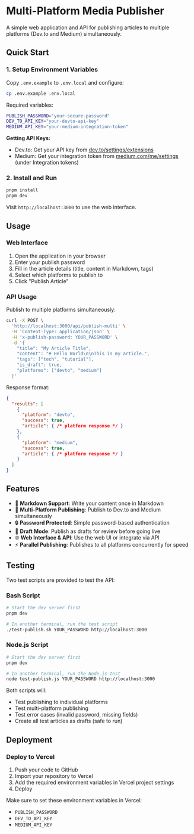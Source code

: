 # Multi-Platform Media Publisher

A simple web application and API for publishing articles to multiple platforms (Dev.to and Medium) simultaneously.

## Quick Start

### 1. Setup Environment Variables

Copy `.env.example` to `.env.local` and configure:

```bash
cp .env.example .env.local
```

Required variables:
```bash
PUBLISH_PASSWORD="your-secure-password"
DEV_TO_API_KEY="your-devto-api-key"
MEDIUM_API_KEY="your-medium-integration-token"
```

**Getting API Keys:**
- Dev.to: Get your API key from [dev.to/settings/extensions](https://dev.to/settings/extensions)
- Medium: Get your integration token from [medium.com/me/settings](https://medium.com/me/settings) (under Integration tokens)

### 2. Install and Run

```bash
pnpm install
pnpm dev
```

Visit `http://localhost:3000` to use the web interface.

## Usage

### Web Interface

1. Open the application in your browser
2. Enter your publish password
3. Fill in the article details (title, content in Markdown, tags)
4. Select which platforms to publish to
5. Click "Publish Article"

### API Usage

Publish to multiple platforms simultaneously:

```bash
curl -X POST \
  'http://localhost:3000/api/publish-multi' \
  -H 'Content-Type: application/json' \
  -H 'x-publish-password: YOUR_PASSWORD' \
  -d '{
    "title": "My Article Title",
    "content": "# Hello World\n\nThis is my article.",
    "tags": ["tech", "tutorial"],
    "is_draft": true,
    "platforms": ["devto", "medium"]
  }'
```

Response format:
```json
{
  "results": [
    {
      "platform": "devto",
      "success": true,
      "article": { /* platform response */ }
    },
    {
      "platform": "medium",
      "success": true,
      "article": { /* platform response */ }
    }
  ]
}
```

## Features

- 📝 **Markdown Support**: Write your content once in Markdown
- 🚀 **Multi-Platform Publishing**: Publish to Dev.to and Medium simultaneously
- 🔒 **Password Protected**: Simple password-based authentication
- 🎯 **Draft Mode**: Publish as drafts for review before going live
- 🌐 **Web Interface & API**: Use the web UI or integrate via API
- ⚡ **Parallel Publishing**: Publishes to all platforms concurrently for speed

## Testing

Two test scripts are provided to test the API:

### Bash Script

```bash
# Start the dev server first
pnpm dev

# In another terminal, run the test script
./test-publish.sh YOUR_PASSWORD http://localhost:3000
```

### Node.js Script

```bash
# Start the dev server first
pnpm dev

# In another terminal, run the Node.js test
node test-publish.js YOUR_PASSWORD http://localhost:3000
```

Both scripts will:
- Test publishing to individual platforms
- Test multi-platform publishing
- Test error cases (invalid password, missing fields)
- Create all test articles as drafts (safe to run)

## Deployment

### Deploy to Vercel

1. Push your code to GitHub
2. Import your repository to Vercel
3. Add the required environment variables in Vercel project settings
4. Deploy

Make sure to set these environment variables in Vercel:
- `PUBLISH_PASSWORD`
- `DEV_TO_API_KEY`
- `MEDIUM_API_KEY`

